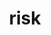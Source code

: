 ---
category: 4-letters
denotation: null
name: risk
reference_link: https://www.etymonline.com/word/risk
root_language: null
root_name: null
title: risk
type: free
word_sums:
- respelling: risk
  sum: 'Risk + '
---